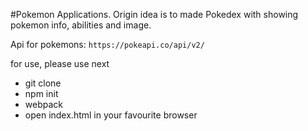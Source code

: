 #Pokemon Applications.
Origin idea is to made Pokedex with showing pokemon info, abilities and image.

Api for pokemons: ``` https://pokeapi.co/api/v2/ ```

for use, please use next
- git clone
- npm init
- webpack
- open index.html in your favourite browser